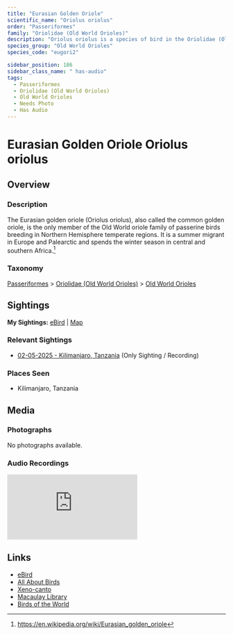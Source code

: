 ```yaml
---
title: "Eurasian Golden Oriole"
scientific_name: "Oriolus oriolus"
order: "Passeriformes"
family: "Oriolidae (Old World Orioles)"
description: "Oriolus oriolus is a species of bird in the Oriolidae (Old World Orioles) family. It has been observed 1 times. It has been recorded."
species_group: "Old World Orioles"
species_code: "eugori2"

sidebar_position: 186
sidebar_class_name: " has-audio"
tags: 
  - Passeriformes
  - Oriolidae (Old World Orioles)
  - Old World Orioles
  - Needs Photo
  - Has Audio
---
```


# Eurasian Golden Oriole <span className='sci_name'>Oriolus oriolus</span>

## Overview

### Description
The Eurasian golden oriole (Oriolus oriolus), also called the common golden oriole, is the only member of the Old World oriole family of passerine birds breeding in Northern Hemisphere temperate regions. It is a summer migrant in Europe and Palearctic and spends the winter season in central and southern Africa.[^1]

[^1]: https://en.wikipedia.org/wiki/Eurasian_golden_oriole

### Taxonomy
[Passeriformes](/tags/passeriformes) > [Oriolidae (Old World Orioles)](/tags/oriolidae-old-world-orioles) > [Old World Orioles](/tags/old-world-orioles)


## Sightings

**My Sightings:** [eBird](https://ebird.org/lifelist?r=world&time=life&spp=eugori2) | [Map](/map?species_code=eugori2)

### Relevant Sightings

* [02-05-2025 - Kilimanjaro, Tanzania](https://ebird.org/checklist/S216534099) (Only Sighting / Recording)

### Places Seen

* Kilimanjaro, Tanzania



## Media
### Photographs
No photographs available.

### Audio Recordings
<iframe className="audio_iframe" src="https://macaulaylibrary.org/asset/631603380/embed" frameBorder="0" allowFullScreen></iframe>

## Links
* [eBird](https://ebird.org/species/eugori2) 
* [All About Birds](https://www.allaboutbirds.org/guide/eugori2) 
* [Xeno-canto](https://www.xeno-canto.org/species/oriolus-oriolus) 
* [Macaulay Library](https://search.macaulaylibrary.org/catalog?taxonCode=eugori2&sort=rating_rank_desc)
* [Birds of the World](https://birdsoftheworld.org/bow/species/eugori2)
